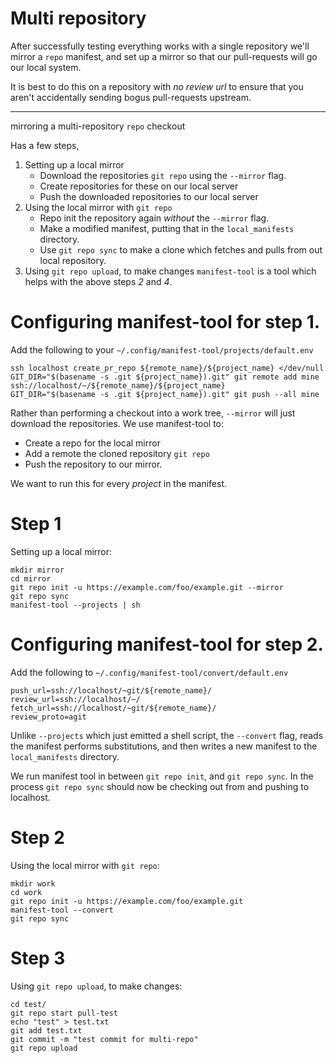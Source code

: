 # Multi repository

After successfully testing everything works with a single repository
we'll mirror a `repo` manifest, and set up a mirror so that our pull-requests will go our local system.

It is best to do this on a repository with *no review url*  to ensure that you aren't accidentally sending bogus pull-requests upstream.

-----

mirroring a multi-repository `repo` checkout

Has a few steps,
1. Setting up a local mirror 
   * Download the repositories `git repo` using the `--mirror` flag.
   * Create repositories for these on our local server
   * Push the downloaded repositories to our local server
2. Using the local mirror with `git repo`
   * Repo init the repository again *without* the `--mirror` flag.
   * Make a modified manifest, putting that in the `local_manifests` directory.
   * Use `git repo sync` to make a clone which fetches and pulls from out local repository.
3. Using `git repo upload`, to make changes
`manifest-tool` is a tool which helps with the above steps *2* and *4*.

# Configuring manifest-tool for step 1.

Add the following to your `~/.config/manifest-tool/projects/default.env`
```
ssh localhost create_pr_repo ${remote_name}/${project_name} </dev/null
GIT_DIR="$(basename -s .git ${project_name}).git" git remote add mine ssh://localhost/~/${remote_name}/${project_name}
GIT_DIR="$(basename -s .git ${project_name}).git" git push --all mine
```

Rather than performing a checkout into a work tree, `--mirror` will just download the repositories.  We use manifest-tool to:
* Create a repo for the local mirror
* Add a remote the cloned repository `git repo`
* Push the repository to our mirror.

We want to run this for every *project* in the manifest.

# Step 1

Setting up a local mirror:
```
mkdir mirror
cd mirror
git repo init -u https://example.com/foo/example.git --mirror
git repo sync
manifest-tool --projects | sh
```


# Configuring manifest-tool for step 2.

  Add the following to `~/.config/manifest-tool/convert/default.env`
```
push_url=ssh://localhost/~git/${remote_name}/
review_url=ssh://localhost/~/
fetch_url=ssh://localhost/~git/${remote_name}/
review_proto=agit
```

Unlike `--projects` which just emitted a shell script,
the `--convert` flag, reads the manifest performs substitutions,
and then writes a new manifest to the `local_manifests` directory.

We run manifest tool in between `git repo init`, and `git repo sync`.  In the process `git repo sync` should now be checking out from and pushing to localhost.

# Step 2

Using the local mirror with `git repo`:

```
mkdir work
cd work
git repo init -u https://example.com/foo/example.git
manifest-tool --convert
git repo sync
```

# Step 3
 Using `git repo upload`, to make changes:

```
cd test/
git repo start pull-test
echo "test" > test.txt
git add test.txt
git commit -m "test commit for multi-repo"
git repo upload
```
